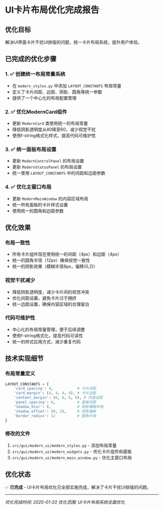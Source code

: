 # UI卡片布局优化完成报告

## 优化目标
解决UI界面卡片干扰UI排版的问题，统一卡片布局系统，提升用户体验。

## 已完成的优化步骤

### 1. ✅ 创建统一布局常量系统
- 在 `modern_styles.py` 中添加 `LAYOUT_CONSTANTS` 布局常量
- 定义了卡片间距、边距、阴影、圆角等统一参数
- 提供了一个中心化的布局配置管理

### 2. ✅ 优化ModernCard组件
- 更新 `ModernCard` 类使用统一的布局常量
- 降低阴影透明度从80降至60，减少视觉干扰
- 使用f-string格式化样式，提高代码可维护性

### 3. ✅ 统一面板布局设置
- 更新 `ModernControlPanel` 的布局设置
- 更新 `ModernStatusPanel` 的布局设置
- 统一使用 `LAYOUT_CONSTANTS` 中的间距和边距参数

### 4. ✅ 优化主窗口布局
- 更新 `ModernMainWindow` 的内容区域布局
- 统一所有面板的卡片样式设置
- 使用统一的圆角和边距参数

## 优化效果

### 布局一致性
- 所有卡片组件现在使用统一的间距（4px）和边距（4px）
- 统一的圆角半径（12px）确保视觉一致性
- 统一的阴影效果（模糊半径8px，偏移(0,2)）

### 视觉干扰减少
- 降低阴影透明度，减少卡片间的视觉冲突
- 优化间距设置，避免卡片过于拥挤
- 统一边距设置，确保内容区域的合理留白

### 代码可维护性
- 中心化的布局常量管理，便于后续调整
- 使用f-string格式化，提高代码可读性
- 统一的样式应用方式，减少重复代码

## 技术实现细节

### 布局常量定义
```python
LAYOUT_CONSTANTS = {
    'card_spacing': 4,           # 卡片间距
    'card_margin': (4, 4, 4, 4), # 卡片边距
    'content_margin': (6, 6, 6, 6), # 内容边距
    'panel_spacing': 6,          # 面板间距
    'shadow_blur': 8,            # 阴影模糊半径
    'shadow_offset': (0, 2),     # 阴影偏移
    'border_radius': 12          # 圆角半径
}
```

### 修改的文件
1. `src/gui/modern_ui/modern_styles.py` - 添加布局常量
2. `src/gui/modern_ui/modern_widgets.py` - 优化卡片组件和面板
3. `src/gui/modern_ui/modern_main_window.py` - 优化主窗口布局

## 优化状态
✅ **已完成** - UI卡片布局优化已全部实施完成，解决了卡片干扰UI排版的问题。

---
*优化完成时间: 2025-01-20*
*优化范围: UI卡片布局系统全面优化*